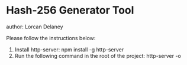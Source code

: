 Hash-256 Generator Tool
====================

author: Lorcan Delaney

Please follow the instructions below:
1) Install http-server: npm install -g http-server
2) Run the following command in the root of the project: http-server -o

